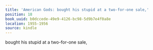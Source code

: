 ```yaml
---
title: 'American Gods: bought his stupid at a two-for-one sale,'
position: 18
book_uuid: b0dccede-49e9-4126-bc98-5d9b7e4f0a8e
location: 1955-1956
source: kindle
---
```


bought his stupid at a two-for-one sale,